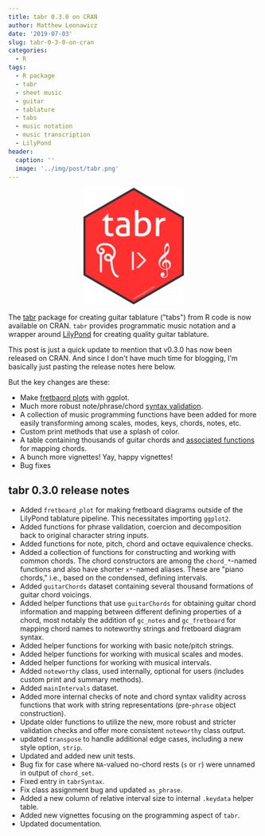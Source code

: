 ```yaml
---
title: tabr 0.3.0 on CRAN
author: Matthew Leonawicz
date: '2019-07-03'
slug: tabr-0-3-0-on-cran
categories:
  - R
tags:
  - R package
  - tabr
  - sheet music
  - guitar
  - tablature
  - tabs
  - music notation
  - music transcription
  - LilyPond
header:
  caption: ''
  image: '../img/post/tabr.png'
---
```


<p style="text-align:center;">
<a href="https://github.com/leonawicz/tabr"><img src="https://github.com/leonawicz/tabr/blob/master/data-raw/tabr.png?raw=true" width="40%"></a>
</p>

The [tabr](https://github.com/leonawicz/tabr) package for creating guitar tablature ("tabs") from R code is now available on CRAN. `tabr` provides programmatic music notation and a wrapper around [LilyPond](http://lilypond.org/) for creating quality guitar tablature.

This post is just a quick update to mention that v0.3.0 has now been released on CRAN. And since I don't have much time for blogging, I'm basically just pasting the release notes here below.

But the key changes are these:

* Make [fretbaord plots](https://leonawicz.github.io/tabr/articles/tabr-fretboard.html) with ggplot.
* Much more robust note/phrase/chord [syntax validation](https://leonawicz.github.io/tabr/articles/tabr-prog-nw.html).
* A collection of music programming functions have been added for more easily transforming among scales, modes, keys, chords, notes, etc.
* Custom print methods that use a splash of color.
* A table containing thousands of guitar chords and [associated functions](https://leonawicz.github.io/tabr/reference/chord-mapping.html) for mapping chords.
* A bunch more vignettes! Yay, happy vignettes!
* Bug fixes

## tabr 0.3.0 release notes

* Added `fretboard_plot` for making fretboard diagrams outside of the LilyPond tablature pipeline. This necessitates importing `ggplot2`.
* Added functions for phrase validation, coercion and decomposition back to original character string inputs.
* Added functions for note, pitch, chord and octave equivalence checks.
* Added a collection of functions for constructing and working with common chords. The chord constructors are among the `chord_*`-named functions and also have shorter `x*`-named aliases. These are "piano chords," i.e., based on the condensed, defining intervals.
* Added `guitarChords` dataset containing several thousand formations of guitar chord voicings.
* Added helper functions that use `guitarChords` for obtaining guitar chord information and mapping between different defining properties of a chord, most notably the addition of `gc_notes` and `gc_fretboard` for mapping chord names to noteworthy strings and fretboard diagram syntax.
* Added helper functions for working with basic note/pitch strings.
* Added helper functions for working with musical scales and modes.
* Added helper functions for working with musical intervals.
* Added `noteworthy` class, used internally, optional for users (includes custom print and summary methods).
* Added `mainIntervals` dataset.
* Added more internal checks of note and chord syntax validity across functions that work with string representations (pre-`phrase` object construction).
* Update older functions to utilize the new, more robust and stricter validation checks and offer more consistent `noteworthy` class output.
* updated `transpose` to handle additional edge cases, including a new style option, `strip`.
* Updated and added new unit tests.
* Bug fix for case where `NA`-valued no-chord rests (`s` or `r`) were unnamed in output of `chord_set`.
* Fixed entry in `tabrSyntax`.
* Fix class assignment bug and updated `as_phrase`.
* Added a new column of relative interval size to internal `.keydata` helper table.
* Added new vignettes focusing on the programming aspect of `tabr`.
* Updated documentation.

